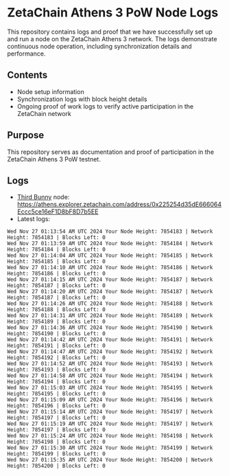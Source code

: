 # ZetaChain Athens 3 PoW Node Logs
This repository contains logs and proof that we have successfully set up and run a node on the ZetaChain Athens 3 network. The logs demonstrate continuous node operation, including synchronization details and performance.

## Contents
- Node setup information
- Synchronization logs with block height details
- Ongoing proof of work logs to verify active participation in the ZetaChain network

## Purpose
This repository serves as documentation and proof of participation in the ZetaChain Athens 3 PoW testnet.

## Logs

- [Third Bunny](https://thirdbunny.xyz/) node: https://athens.explorer.zetachain.com/address/0x225254d35dE666064Eccc5ce16eF1D8bF8D7b5EE
- Latest logs:
```
Wed Nov 27 01:13:54 AM UTC 2024 Your Node Height: 7854183 | Network Height: 7854183 | Blocks Left: 0
Wed Nov 27 01:13:59 AM UTC 2024 Your Node Height: 7854184 | Network Height: 7854184 | Blocks Left: 0
Wed Nov 27 01:14:04 AM UTC 2024 Your Node Height: 7854185 | Network Height: 7854185 | Blocks Left: 0
Wed Nov 27 01:14:10 AM UTC 2024 Your Node Height: 7854186 | Network Height: 7854186 | Blocks Left: 0
Wed Nov 27 01:14:15 AM UTC 2024 Your Node Height: 7854187 | Network Height: 7854187 | Blocks Left: 0
Wed Nov 27 01:14:20 AM UTC 2024 Your Node Height: 7854187 | Network Height: 7854187 | Blocks Left: 0
Wed Nov 27 01:14:26 AM UTC 2024 Your Node Height: 7854188 | Network Height: 7854188 | Blocks Left: 0
Wed Nov 27 01:14:31 AM UTC 2024 Your Node Height: 7854189 | Network Height: 7854189 | Blocks Left: 0
Wed Nov 27 01:14:36 AM UTC 2024 Your Node Height: 7854190 | Network Height: 7854190 | Blocks Left: 0
Wed Nov 27 01:14:42 AM UTC 2024 Your Node Height: 7854191 | Network Height: 7854191 | Blocks Left: 0
Wed Nov 27 01:14:47 AM UTC 2024 Your Node Height: 7854192 | Network Height: 7854192 | Blocks Left: 0
Wed Nov 27 01:14:52 AM UTC 2024 Your Node Height: 7854193 | Network Height: 7854193 | Blocks Left: 0
Wed Nov 27 01:14:58 AM UTC 2024 Your Node Height: 7854194 | Network Height: 7854194 | Blocks Left: 0
Wed Nov 27 01:15:03 AM UTC 2024 Your Node Height: 7854195 | Network Height: 7854195 | Blocks Left: 0
Wed Nov 27 01:15:09 AM UTC 2024 Your Node Height: 7854196 | Network Height: 7854196 | Blocks Left: 0
Wed Nov 27 01:15:14 AM UTC 2024 Your Node Height: 7854197 | Network Height: 7854197 | Blocks Left: 0
Wed Nov 27 01:15:19 AM UTC 2024 Your Node Height: 7854197 | Network Height: 7854197 | Blocks Left: 0
Wed Nov 27 01:15:24 AM UTC 2024 Your Node Height: 7854198 | Network Height: 7854198 | Blocks Left: 0
Wed Nov 27 01:15:30 AM UTC 2024 Your Node Height: 7854199 | Network Height: 7854199 | Blocks Left: 0
Wed Nov 27 01:15:35 AM UTC 2024 Your Node Height: 7854200 | Network Height: 7854200 | Blocks Left: 0
```
